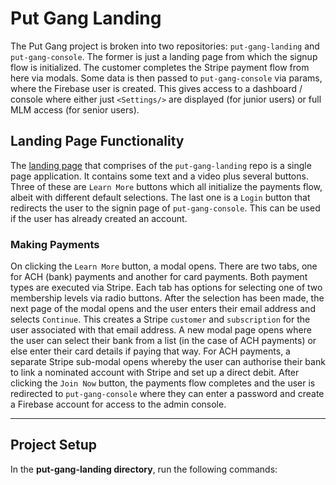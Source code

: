 # Put Gang Landing

The Put Gang project is broken into two repositories: `put-gang-landing` and `put-gang-console`. The former is just a landing page from which the signup flow is initialized. The customer completes the Stripe payment flow from here via modals. Some data is then passed to `put-gang-console` via params, where the Firebase user is created. This gives access to a dashboard / console where either just `<Settings/>` are displayed (for junior users) or full MLM access (for senior users).


## Landing Page Functionality

The [landing page](https://put-gang-landing.web.app/) that comprises of the `put-gang-landing` repo is a single page application. It contains some text and a video plus several buttons. Three of these are `Learn More` buttons which all initialize the payments flow, albeit with different default selections. The last one is a `Login` button that redirects the user to the signin page of `put-gang-console`. This can be used if the user has already created an account.

### Making Payments

On clicking the `Learn More` button, a modal opens. There are two tabs, one for ACH (bank) payments and another for card payments. Both payment types are executed via Stripe. Each tab has options for selecting one of two membership levels via radio buttons. After the selection has been made, the next page of the modal opens and the user enters their email address and selects `Continue`. This creates a Stripe `customer` and `subscription` for the user associated with that email address. A new modal page opens where the user can select their bank from a list (in the case of ACH payments) or else enter their card details if paying that way. For ACH payments, a separate Stripe sub-modal opens whereby the user can authorise their bank to link a nominated account with Stripe and set up a direct debit. After clicking the `Join Now` button, the payments flow completes and the user is redirected to `put-gang-console` where they can enter a password and create a Firebase account for access to the admin console.

-----------------------------------------------------------------------------


## Project Setup

In the **put-gang-landing directory**, run the following commands:
